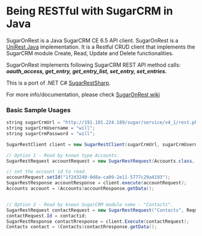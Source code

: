 # Being RESTful with SugarCRM in Java 
SugarOnRest is a Java SugarCRM CE 6.5 API client. SugarOnRest is a [UniRest Java](https://github.com/Mashape/unirest-java) implementation. It is a Restful CRUD client that implements the SugarCRM module Create, Read, Update and Delete functionalities.

SugarOnRest implements following SugarCRM REST API method calls: **_oauth_access, get_entry, get_entry_list, set_entry, set_entries._**

This is a port of .NET C# [SugarRestSharp](https://github.com/mattkol/SugarRestSharp).

For more info/documentation, please check [SugarOnRest wiki](https://github.com/mattkol/SugarOnRest/wiki)

### Basic Sample Usages
```java
string sugarCrmUrl = "http://191.101.224.189/sugar/service/v4_1/rest.php";
string sugarCrmUsername = "will";
string sugarCrmPassword = "will";

SugarRestClient client = new SugarRestClient(sugarCrmUrl, sugarCrmUsername, sugarCrmPassword);

// Option 1 - Read by known type Accounts.
SugarRestRequest accountRequest = new SugarRestRequest(Accounts.class, RequestType.ReadById);

// set the account id to read.
accountRequest.setId("1f2d3240-0d8a-ca09-2e11-5777c29a4193");
SugarRestResponse accountResponse = client.execute(accountRequest);
Accounts account = (Accounts)accountResponse.getData();


// Option 2 - Read by known SugarCRM module name - "Contacts".
SugarRestRequest contactRequest = new SugarRestRequest("Contacts", RequestType.ReadById);
contactRequest.Id = contactid;
SugarRestResponse contactRresponse = client.Execute(contactRequest);
Contacts contact = (Contacts)contactRresponse.getData();

```


